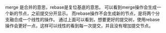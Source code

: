 merge 是合并的意思，rebase是复位基底的意思。 可以看到merge操作会生成一个新的节点，之前提交分开显示。 而rebase操作不会生成新的节点，是将两个分支融合成一个线性的操作。 通过上面可以看到，想要更好的提交树，使用rebase操作会更好一点，这样可以线性的看到每一次提交，并且没有增加提交节点。
